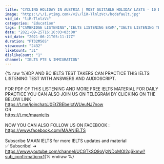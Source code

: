 ```yaml
---
title: "CYCLING HOLIDAY IN AUSTRIA | MOST SUITABLE HOLIDAY LASTS - 10 DAYS | IELTS LISTENING TEST"
image: "https:\/\/i.ytimg.com\/vi\/liR-TlnlzVc\/hqdefault.jpg"
vid_id: "liR-TlnlzVc"
categories: "Education"
tags: ["CAMBRIDGE LISTENING","IELTS LISTENING EXAM","IELTS LISTENING TEST"]
date: "2021-09-25T16:10:03+03:00"
vid_date: "2021-06-21T05:11:17Z"
duration: "PT32M56S"
viewcount: "2432"
likeCount: "31"
dislikeCount: "1"
channel: "IELTS PTE & IMMIGRATION"
---
```

{% raw %}IDP AND BC IELTS TEST TAKERS CAN PRACTICE THIS IELTS LISTENING TEST WITH ANSWERS AND AUDIOSCRIPT.<br /><br />FOR PDF OF THIS LISTENING AND MORE FREE IELTS MATERIAL FOR DAILY PRACTICE YOU CAN ALSO JOIN US ON TELEGRAM BY CLICKING ON THE BELOW LINK<br /><a rel="nofollow" target="blank" href="https://t.me/joinchat/J0EtZBEbeIctWUeuNJ7now">https://t.me/joinchat/J0EtZBEbeIctWUeuNJ7now</a><br />OR<br /><a rel="nofollow" target="blank" href="https://t.me/maanielts">https://t.me/maanielts</a><br /><br />NOW YOU CAN ALSO FOLLOW US ON FACEBOOK :<br /><a rel="nofollow" target="blank" href="https://www.facebook.com/MAANIELTS">https://www.facebook.com/MAANIELTS</a><br /><br />Subscribe MAAN IELTS for more IELTS updates and material<br />✅ Subscribe! ➜ <a rel="nofollow" target="blank" href="https://www.youtube.com/channel/UCGTkSQ9oVjzNDoMOI2qSkmw?sub_confirmation=1">https://www.youtube.com/channel/UCGTkSQ9oVjzNDoMOI2qSkmw?sub_confirmation=1</a>{% endraw %}

